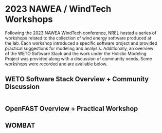 # 2023 NAWEA / WindTech Workshops

Following the 2023 NAWEA WindTech conference, NREL hosted a series of workshops related to the
collection of wind energy software produced at the lab.
Each workshop introduced a specific software project and provided practical suggestions
for modeling and analysis.
Additionally, an overview of the WETO Software Stack and the work under the Holistic Modeling
Project was provided along with a discussion of community needs.
Some workshops were recorded and are available below.

## WETO Software Stack Overview + Community Discussion

```{youtube} _RBIK_csy0w
```

## OpenFAST Overview + Practical Workshop


## WOMBAT



